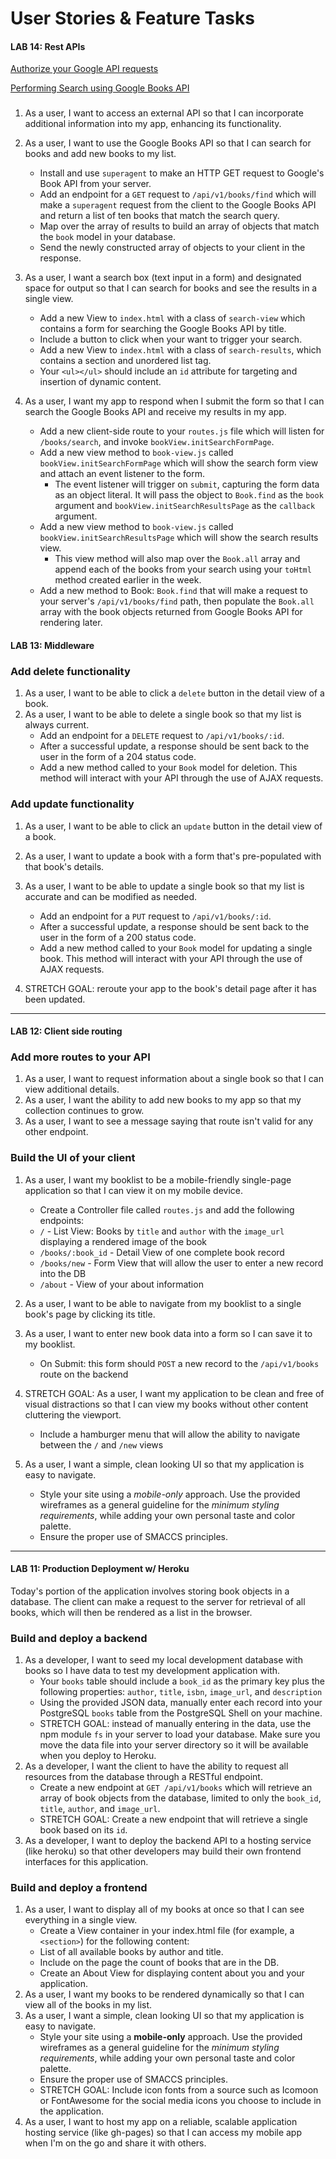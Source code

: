 # User Stories & Feature Tasks

#### LAB 14: Rest APIs

[Authorize your Google API requests](https://developers.google.com/books/docs/v1/using#auth)

[Performing Search using Google Books API](https://developers.google.com/books/docs/v1/using#PerformingSearch)

### 
1. As a user, I want to access an external API so that I can incorporate additional information into my app, enhancing its functionality.

2. As a user, I want to use the Google Books API so that I can search for books and add new books to my list.
    - Install and use `superagent` to make an HTTP GET request to Google's Book API from your server.
    - Add an endpoint for a `GET` request to `/api/v1/books/find` which will make  a `superagent` request from the client to the Google Books API and return a list of ten books that match the search query.
    - Map over the array of results to build an array of objects that match the `book` model in your database.
    - Send the newly constructed array of objects to your client in the response.

3. As a user, I want a search box (text input in a form) and designated space for output so that I can search for books and see the results in a single view.
    - Add a new View to `index.html` with a class of `search-view` which contains a form for searching the Google Books API by title.
    - Include a button to click when your want to trigger your search.
    - Add a new View to `index.html` with a class of `search-results`, which contains a section and unordered list tag.
    - Your `<ul></ul>` should include an `id` attribute for targeting and insertion of dynamic content.

4. As a user, I want my app to respond when I submit the form so that I can search the Google Books API and receive my results in my app.

    - Add a new client-side route to your `routes.js` file which will listen for `/books/search`, and invoke `bookView.initSearchFormPage`.
    - Add a new view method to `book-view.js` called `bookView.initSearchFormPage` which will show the search form view and attach an event listener to the form.
        - The event listener will trigger on `submit`, capturing the form data as an object literal. It will pass the object to `Book.find` as the `book` argument and `bookView.initSearchResultsPage` as the `callback` argument.
    - Add a new view method to `book-view.js` called `bookView.initSearchResultsPage` which will show the search results view.
        - This view method will also map over the `Book.all` array and append each of the books from your search using your `toHtml` method created earlier in the week.
    - Add a new method to Book: `Book.find` that will make a request to your server's `/api/v1/books/find` path, then populate the `Book.all` array with the book objects returned from Google Books API for rendering later.

#### LAB 13: Middleware

### Add delete functionality
1. As a user, I want to be able to click a `delete` button in the detail view of a book.
1. As a user, I want to be able to delete a single book so that my list is always current.
    - Add an endpoint for a `DELETE` request to `/api/v1/books/:id`.
    - After a successful update, a response should be sent back to the user in the form of a 204 status code.
    - Add a new method called to your `Book` model for deletion. This method will interact with your API through the use of AJAX requests.

### Add update functionality
1. As a user, I want to be able to click an `update` button in the detail view of a book.
1. As a user, I want to update a book with a form that's pre-populated with that book's details. 
1. As a user, I want to be able to update a single book so that my list is accurate and can be modified as needed.

    - Add an endpoint for a `PUT` request to `/api/v1/books/:id`.
    - After a successful update, a response should be sent back to the user in the form of a 200 status code.
    - Add a new method called to your `Book` model for updating a single book. This method will interact with your API through the use of AJAX requests.
1. STRETCH GOAL: reroute your app to the book's detail page after it has been updated.

--- 

#### LAB 12: Client side routing

### Add more routes to your API
1. As a user, I want to request information about a single book so that I can view additional details.
1. As a user, I want the ability to add new books to my app so that my collection continues to grow.
1. As a user, I want to see a message saying that route isn't valid for any other endpoint. 

### Build the UI of your client
1. As a user, I want my booklist to be a mobile-friendly single-page application so that I can view it on my mobile device.
    - Create a Controller file called `routes.js` and add the following endpoints:
    - `/` - List View: Books by `title` and `author` with the `image_url` displaying a rendered image of the book
    - `/books/:book_id` - Detail View of one complete book record
    - `/books/new` - Form View that will allow the user to enter a new record into the DB
    - `/about` - View of your about information
1. As a user, I want to be able to navigate from my booklist to a single book's page by clicking its title.
1. As a user, I want to enter new book data into a form so I can save it to my booklist.
    - On Submit: this form should `POST` a new record to the `/api/v1/books` route on the backend
1. STRETCH GOAL: As a user, I want my application to be clean and free of visual distractions so that I can view my books without other content cluttering the viewport.
    - Include a hamburger menu that will allow the ability to navigate between the `/` and `/new` views
1. As a user, I want a simple, clean looking UI so that my application is easy to navigate.

    - Style your site using a *mobile-only* approach. Use the provided wireframes as a general guideline for the _minimum styling requirements_, while adding your own personal taste and color palette.
    - Ensure the proper use of SMACCS principles.

---

#### LAB 11: Production Deployment w/ Heroku
Today's portion of the application involves storing book objects in a database. The client can make a request to the server for retrieval of all books, which will then be rendered as a list in the browser.

### Build and deploy a backend
1. As a developer, I want to seed my local development database with books so I have data to test my development application with.
    - Your `books` table should include a `book_id` as the primary key plus the following properties: `author`, `title`, `isbn`, `image_url`, and `description`
    - Using the provided JSON data, manually enter each record into your PostgreSQL `books` table from the PostgreSQL Shell on your machine.
    - STRETCH GOAL: instead of manually entering in the data, use the npm module `fs` in your server to load your database. Make sure you move the data file into your server directory so it will be available when you deploy to Heroku.
1. As a developer, I want the client to have the ability to request all resources from the database through a RESTful endpoint.
    - Create a new endpoint at `GET /api/v1/books` which will retrieve an array of book objects from the database, limited to only the `book_id`, `title`, `author`, and `image_url`.
    - STRETCH GOAL: Create a new endpoint that will retrieve a single book based on its `id`.
1. As a developer, I want to deploy the backend API to a hosting service (like heroku) so that other developers may build their own frontend interfaces for this application.
### Build and deploy a frontend
1. As a user, I want to display all of my books at once so that I can see everything in a single view.
    - Create a View container in your index.html file (for example, a `<section>`) for the following content:
    - List of all available books by author and title.
    - Include on the page the count of books that are in the DB.
    - Create an About View for displaying content about you and your application.
1. As a user, I want my books to be rendered dynamically so that I can view all of the books in my list.
1. As a user, I want a simple, clean looking UI so that my application is easy to navigate.
    - Style your site using a **mobile-only** approach. Use the provided wireframes as a general guideline for the _minimum styling requirements_, while adding your own personal taste and color palette.
    - Ensure the proper use of SMACCS principles.
    - STRETCH GOAL: Include icon fonts from a source such as Icomoon or FontAwesome for the social media icons you choose to include in the application.
1. As a user, I want to host my app on a reliable, scalable application hosting service (like gh-pages) so that I can access my mobile app when I'm on the go and share it with others.
